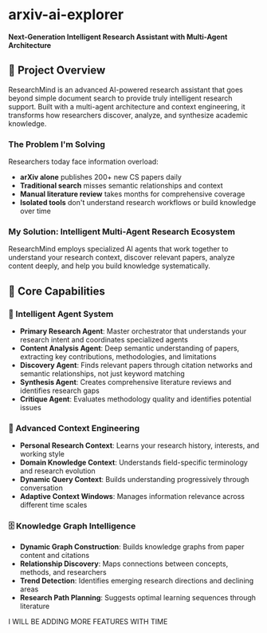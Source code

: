 # arxiv-ai-explorer
**Next-Generation Intelligent Research Assistant with Multi-Agent Architecture**

## 🧠 Project Overview

ResearchMind is an advanced AI-powered research assistant that goes beyond simple document search to provide truly intelligent research support. Built with a multi-agent architecture and context engineering, it transforms how researchers discover, analyze, and synthesize academic knowledge.

### The Problem I'm Solving

Researchers today face information overload:
- **arXiv alone** publishes 200+ new CS papers daily
- **Traditional search** misses semantic relationships and context
- **Manual literature review** takes months for comprehensive coverage
- **Isolated tools** don't understand research workflows or build knowledge over time

### My Solution: Intelligent Multi-Agent Research Ecosystem

ResearchMind employs specialized AI agents that work together to understand your research context, discover relevant papers, analyze content deeply, and help you build knowledge systematically.

## 🎯 Core Capabilities

### 🤖 Intelligent Agent System
- **Primary Research Agent**: Master orchestrator that understands your research intent and coordinates specialized agents
- **Content Analysis Agent**: Deep semantic understanding of papers, extracting key contributions, methodologies, and limitations
- **Discovery Agent**: Finds relevant papers through citation networks and semantic relationships, not just keyword matching
- **Synthesis Agent**: Creates comprehensive literature reviews and identifies research gaps
- **Critique Agent**: Evaluates methodology quality and identifies potential issues

### 🧬 Advanced Context Engineering
- **Personal Research Context**: Learns your research history, interests, and working style
- **Domain Knowledge Context**: Understands field-specific terminology and research evolution
- **Dynamic Query Context**: Builds understanding progressively through conversation
- **Adaptive Context Windows**: Manages information relevance across different time scales

### 🗄️ Knowledge Graph Intelligence
- **Dynamic Graph Construction**: Builds knowledge graphs from paper content and citations
- **Relationship Discovery**: Maps connections between concepts, methods, and researchers
- **Trend Detection**: Identifies emerging research directions and declining areas
- **Research Path Planning**: Suggests optimal learning sequences through literature


I WILL BE ADDING MORE FEATURES WITH TIME